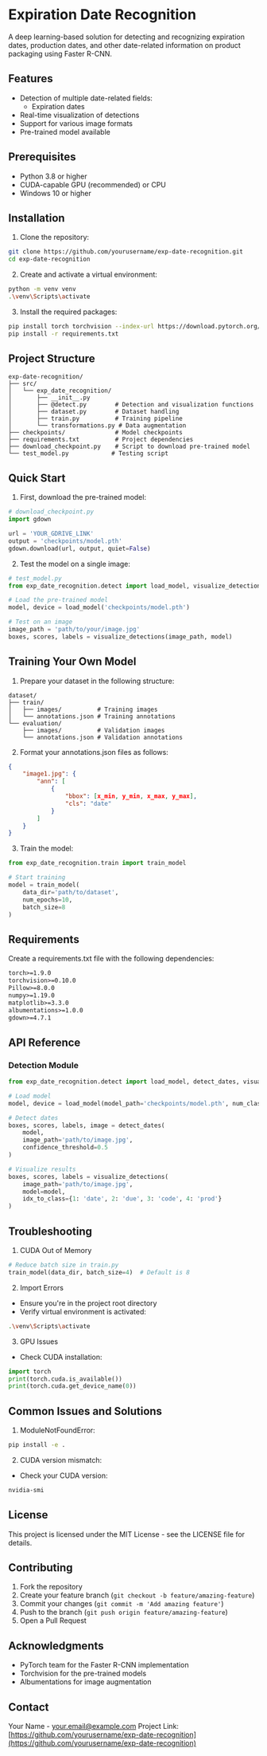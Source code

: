 # Expiration Date Recognition

A deep learning-based solution for detecting and recognizing expiration dates, production dates, and other date-related information on product packaging using Faster R-CNN.

## Features

- Detection of multiple date-related fields:
  - Expiration dates
- Real-time visualization of detections
- Support for various image formats
- Pre-trained model available

## Prerequisites

- Python 3.8 or higher
- CUDA-capable GPU (recommended) or CPU
- Windows 10 or higher

## Installation

1. Clone the repository:
```bash
git clone https://github.com/yourusername/exp-date-recognition.git
cd exp-date-recognition
```

2. Create and activate a virtual environment:
```bash
python -m venv venv
.\venv\Scripts\activate
```

3. Install the required packages:
```bash
pip install torch torchvision --index-url https://download.pytorch.org/whl/cu118
pip install -r requirements.txt
```

## Project Structure
```
exp-date-recognition/
├── src/
│   └── exp_date_recognition/
│       ├── __init__.py
│       ├── @detect.py        # Detection and visualization functions
│       ├── dataset.py        # Dataset handling
│       ├── train.py          # Training pipeline
│       └── transformations.py # Data augmentation
├── checkpoints/              # Model checkpoints
├── requirements.txt          # Project dependencies
├── download_checkpoint.py    # Script to download pre-trained model
└── test_model.py            # Testing script
```

## Quick Start

1. First, download the pre-trained model:
```python
# download_checkpoint.py
import gdown

url = 'YOUR_GDRIVE_LINK'
output = 'checkpoints/model.pth'
gdown.download(url, output, quiet=False)
```

2. Test the model on a single image:
```python
# test_model.py
from exp_date_recognition.detect import load_model, visualize_detections

# Load the pre-trained model
model, device = load_model('checkpoints/model.pth')

# Test on an image
image_path = 'path/to/your/image.jpg'
boxes, scores, labels = visualize_detections(image_path, model)
```

## Training Your Own Model

1. Prepare your dataset in the following structure:
```
dataset/
├── train/
│   ├── images/          # Training images
│   └── annotations.json # Training annotations
└── evaluation/
    ├── images/          # Validation images
    └── annotations.json # Validation annotations
```

2. Format your annotations.json files as follows:
```json
{
    "image1.jpg": {
        "ann": [
            {
                "bbox": [x_min, y_min, x_max, y_max],
                "cls": "date"
            }
        ]
    }
}
```

3. Train the model:
```python
from exp_date_recognition.train import train_model

# Start training
model = train_model(
    data_dir='path/to/dataset',
    num_epochs=10,
    batch_size=8
)
```

## Requirements

Create a requirements.txt file with the following dependencies:
```txt
torch>=1.9.0
torchvision>=0.10.0
Pillow>=8.0.0
numpy>=1.19.0
matplotlib>=3.3.0
albumentations>=1.0.0
gdown>=4.7.1
```

## API Reference

### Detection Module

```python
from exp_date_recognition.detect import load_model, detect_dates, visualize_detections

# Load model
model, device = load_model(model_path='checkpoints/model.pth', num_classes=5)

# Detect dates
boxes, scores, labels, image = detect_dates(
    model, 
    image_path='path/to/image.jpg',
    confidence_threshold=0.5
)

# Visualize results
boxes, scores, labels = visualize_detections(
    image_path='path/to/image.jpg',
    model=model,
    idx_to_class={1: 'date', 2: 'due', 3: 'code', 4: 'prod'}
)
```

## Troubleshooting

1. CUDA Out of Memory
```python
# Reduce batch size in train.py
train_model(data_dir, batch_size=4)  # Default is 8
```

2. Import Errors
- Ensure you're in the project root directory
- Verify virtual environment is activated:
```bash
.\venv\Scripts\activate
```

3. GPU Issues
- Check CUDA installation:
```python
import torch
print(torch.cuda.is_available())
print(torch.cuda.get_device_name(0))
```

## Common Issues and Solutions

1. ModuleNotFoundError:
```bash
pip install -e .
```

2. CUDA version mismatch:
- Check your CUDA version:
```bash
nvidia-smi
```

## License

This project is licensed under the MIT License - see the LICENSE file for details.

## Contributing

1. Fork the repository
2. Create your feature branch (`git checkout -b feature/amazing-feature`)
3. Commit your changes (`git commit -m 'Add amazing feature'`)
4. Push to the branch (`git push origin feature/amazing-feature`)
5. Open a Pull Request

## Acknowledgments

- PyTorch team for the Faster R-CNN implementation
- Torchvision for the pre-trained models
- Albumentations for image augmentation

## Contact

Your Name - your.email@example.com
Project Link: [https://github.com/yourusername/exp-date-recognition](https://github.com/yourusername/exp-date-recognition)
